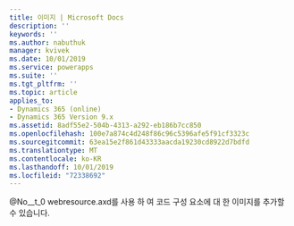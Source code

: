 ```yaml
---
title: 이미지 | Microsoft Docs
description: ''
keywords: ''
ms.author: nabuthuk
manager: kvivek
ms.date: 10/01/2019
ms.service: powerapps
ms.suite: ''
ms.tgt_pltfrm: ''
ms.topic: article
applies_to:
- Dynamics 365 (online)
- Dynamics 365 Version 9.x
ms.assetid: 8adf55e2-504b-4313-a292-eb186b7cc850
ms.openlocfilehash: 100e7a874c4d248f86c96c5396afe5f91cf3323c
ms.sourcegitcommit: 63ea15e2f861d43333aacda19230cd8922d7bdfd
ms.translationtype: MT
ms.contentlocale: ko-KR
ms.lasthandoff: 10/01/2019
ms.locfileid: "72338692"
---
```

@No__t_0 webresource.axd를 사용 하 여 코드 구성 요소에 대 한 이미지를 추가할 수 있습니다.
